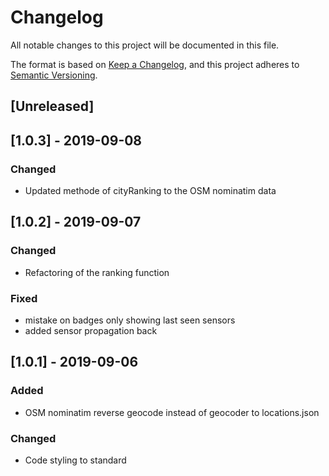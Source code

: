 # Changelog

All notable changes to this project will be documented in this file.

The format is based on [Keep a Changelog](https://keepachangelog.com/en/1.0.0/),
and this project adheres to [Semantic Versioning](https://semver.org/spec/v2.0.0.html).

## [Unreleased]

## [1.0.3] - 2019-09-08

### Changed

- Updated methode of cityRanking to the OSM nominatim data

## [1.0.2] - 2019-09-07

### Changed

- Refactoring of the ranking function

### Fixed

- mistake on badges only showing last seen sensors
- added sensor propagation back

## [1.0.1] - 2019-09-06

### Added

- OSM nominatim reverse geocode instead of geocoder to locations.json

### Changed

- Code styling to standard
